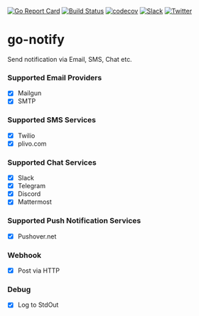 [![Go Report Card](https://goreportcard.com/badge/gomodules.xyz/notify)](https://goreportcard.com/report/gomodules.xyz/notify)
[![Build Status](https://travis-ci.org/gomodules/notify.svg?branch=master)](https://travis-ci.org/gomodules/notify)
[![codecov](https://codecov.io/gh/gomodules/notify/branch/master/graph/badge.svg)](https://codecov.io/gh/gomodules/notify)
[![Slack](https://slack.appscode.com/badge.svg)](https://slack.appscode.com)
[![Twitter](https://img.shields.io/twitter/follow/appscodehq.svg?style=social&logo=twitter&label=Follow)](https://twitter.com/intent/follow?screen_name=AppsCodeHQ)

# go-notify
Send notification via Email, SMS, Chat etc.

### Supported Email Providers
- [x] Mailgun
- [x] SMTP

### Supported SMS Services
- [x] Twilio
- [X] plivo.com

### Supported Chat Services
- [x] Slack
- [x] Telegram
- [x] Discord
- [x] Mattermost

### Supported Push Notification Services
- [x] Pushover.net

### Webhook
- [x] Post via HTTP

### Debug
- [x] Log to StdOut
